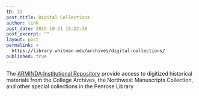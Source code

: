```yaml
---
ID: 22
post_title: Digital Collections
author: link
post_date: 2015-10-21 15:22:38
post_excerpt: ""
layout: post
permalink: >
  https://library.whitman.edu/archives/digital-collections/
published: true
---
```

<p class="flow-text">The <a href="http://arminda.whitman.edu/" target="_blank" rel="noopener">ARMINDA:Institutional Repository</a> provide access to digitized historical materials from the College Archives, the Northwest Manuscripts Collection, and other special collections in the Penrose Library</p>

<div class="row"></div>